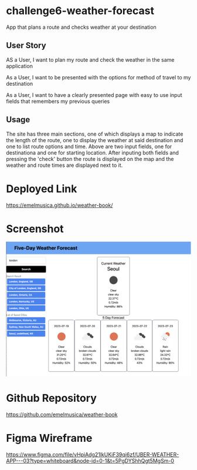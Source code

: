 # challenge6-weather-forecast

App that plans a route and checks weather at your destination

## User Story
AS a User, I want to plan my route and check the weather in the same application

As a User, I want to be presented with the options for method of travel to my destination

As a User, I want to have a clearly presented page with easy to use input fields that remembers my previous queries

## Usage
The site has three main sections, one of which displays a map to indicate the length of the route, one to display the weather at said destination and one to list route options and time.
Above are two input fields, one for destinationa and one for starting location. After inputing both fields and pressing the 'check' button the route is displayed on the map and the weather and route times are displayed next to it.

# Deployed Link
https://emelmusica.github.io/weather-book/

# Screenshot
![screenshot](./assets/screenshot.png)

# Github Repository
https://github.com/emelmusica/weather-book

# Figma Wireframe
https://www.figma.com/file/vHpiAdg21lkUKiF39qi6zf/UBER-WEATHER-APP---03?type=whiteboard&node-id=0-1&t=5PgDYShhQgt5MgSm-0
